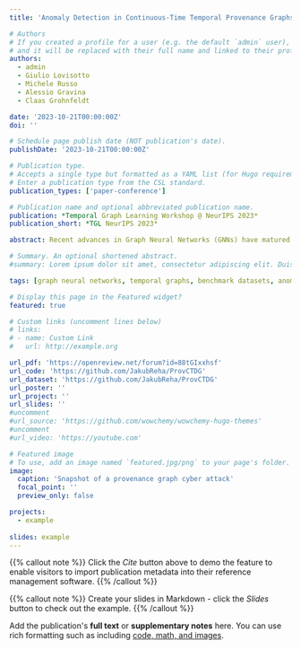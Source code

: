```yaml
---
title: 'Anomaly Detection in Continuous-Time Temporal Provenance Graphs'

# Authors
# If you created a profile for a user (e.g. the default `admin` user), write the username (folder name) here
# and it will be replaced with their full name and linked to their profile.
authors:
  - admin
  - Giulio Lovisotto
  - Michele Russo
  - Alessio Gravina
  - Claas Grohnfeldt

date: '2023-10-21T00:00:00Z'
doi: ''

# Schedule page publish date (NOT publication's date).
publishDate: '2023-10-21T00:00:00Z'

# Publication type.
# Accepts a single type but formatted as a YAML list (for Hugo requirements).
# Enter a publication type from the CSL standard.
publication_types: ['paper-conference']

# Publication name and optional abbreviated publication name.
publication: *Temporal Graph Learning Workshop @ NeurIPS 2023*
publication_short: *TGL NeurIPS 2023*

abstract: Recent advances in Graph Neural Networks (GNNs) have matured the field of learning on graphs, making GNNs essential for prediction tasks in complex, interconnected, and evolving systems. In this paper, we focus on self-supervised, inductive learning for continuous-time dynamic graphs. Without compromising generality, we propose an approach to learn representations and mine anomalies in provenance graphs, which are a form of large-scale, heterogeneous, attributed, and continuous-time dynamic graphs used in the cybersecurity domain, syntactically resembling complex temporal knowledge graphs. We modify the Temporal Graph Network (TGN) framework to heterogeneous input data and directed edges, refining it specifically for inductive learning on provenance graphs. We present and release two pioneering large-scale, continuous-time temporal, heterogeneous, attributed benchmark graph datasets. The datasets incorporate expert-labeled anomalies, promoting subsequent research on representation learning and anomaly detection on intricate real-world networks. Comprehensive experimental analyses of modules, datasets, and baselines underscore the effectiveness of TGN-based inductive learning, affirming its practical utility in identifying semantically significant anomalies in real-world systems.

# Summary. An optional shortened abstract.
#summary: Lorem ipsum dolor sit amet, consectetur adipiscing elit. Duis posuere tellus ac convallis placerat. Proin tincidunt magna sed ex sollicitudin condimentum.

tags: [graph neural networks, temporal graphs, benchmark datasets, anomaly detection, heterogeneous graphs]

# Display this page in the Featured widget?
featured: true

# Custom links (uncomment lines below)
# links:
# - name: Custom Link
#   url: http://example.org

url_pdf: 'https://openreview.net/forum?id=88tGIxxhsf'
url_code: 'https://github.com/JakubReha/ProvCTDG'
url_dataset: 'https://github.com/JakubReha/ProvCTDG'
url_poster: ''
url_project: ''
url_slides: ''
#uncomment
#url_source: 'https://github.com/wowchemy/wowchemy-hugo-themes'
#uncomment
#url_video: 'https://youtube.com'

# Featured image
# To use, add an image named `featured.jpg/png` to your page's folder.
image:
  caption: 'Snapshot of a provenance graph cyber attack'
  focal_point: ''
  preview_only: false

projects:
  - example
   
slides: example
---
```


{{% callout note %}}
Click the _Cite_ button above to demo the feature to enable visitors to import publication metadata into their reference management software.
{{% /callout %}}

{{% callout note %}}
Create your slides in Markdown - click the _Slides_ button to check out the example.
{{% /callout %}}


Add the publication's **full text** or **supplementary notes** here. You can use rich formatting such as including [code, math, and images](https://wowchemy.com/docs/content/writing-markdown-latex/).
